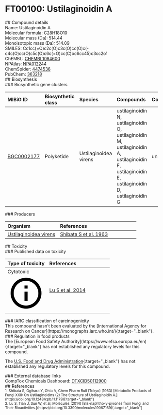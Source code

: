 
# FT00100: Ustilaginoidin A
<div class="molecule_image" style="float:left">
<img data-smiles= CC1=CC(=O)C2=C(O)C3=C(O)C=C(O)C(C4=C(O)C=C(O)C5=C(O)C6=C(C=C45)OC(C)=CC6=O)=C3C=C2O1 data-smiles-options="{ 'width': 350, 'height': 350 }" />
</div>
## Compound details
<div style="overflow:hidden">
Name: Ustilaginoidin A<br>
Molecular formula: C28H18O10<br>
Molecular mass (Da): 514.44<br>
Monoisotopic mass (Da): 514.09<br>
<div class="break_all">
SMILES: Cc1cc(=O)c2c(O)c3c(O)cc(O)c(-c4c(O)cc(O)c5c(O)c6c(=O)cc(C)oc6cc45)c3cc2o1<br>
</div>
        ChEMBL: <a href=https://www.ebi.ac.uk/chembl/compound_report_card/CHEMBL1094600 target="_blank">CHEMBL1094600</a><br>
        NPAtlas: <a href=https://www.npatlas.org/explore/compounds/NPA012244 target="_blank">NPA012244</a><br>
        ChemSpider: <a href=https://www.chemspider.com/Chemical-Structure.4474536.html target="_blank">4474536</a><br>
        PubChem: <a href=https://pubchem.ncbi.nlm.nih.gov/compound/363218 target="_blank">363218</a><br>
</div>

<div markdown="block" class="section">
## Biosynthesis
<div markdown="block" class="subsection">
### Biosynthetic gene clusters
<table>
<thead>
<tr>
<th style="text-align: left;" role="columnheader" data-sort-default>MIBiG ID</th>
<th style="text-align: left;" role="columnheader">Biosynthetic class</th>
<th style="text-align: left;" role="columnheader">Species</th>
<th style="text-align: left;" role="columnheader">Compounds</th>
<th style="text-align: left;" role="columnheader">Complete</th>
<th style="text-align: left;" role="columnheader">Minimal entry</th>
</tr>
</thead>
<tbody>
        <tr>
        <td style="text-align: left;"><a href="https://mibig.secondarymetabolites.org/repository/BGC0002177" target="_blank">BGC0002177</a></td>
        <td style="text-align: left;">Polyketide</td>
        <td style="text-align: left;">Ustilaginoidea virens</td>
        <td style="text-align: left;">ustilaginoidin N, ustilaginoidin O, ustilaginoidin M, ustilaginoidin A, ustilaginoidin F, ustilaginoidin E, ustilaginoidin D, ustilaginoidin G</td>
        <td style="text-align: left;">unknown</td>
        <td style="text-align: left;">True</td>
        </tr>
</tbody>
</table>
</div>

<div markdown="block" class="subsection">
### Producers
<table>
<thead>
<tr>
<th style="text-align: left;" role="columnheader" width="40%" data-sort-default>Organism</th>
<th style="text-align: left;" role="columnheader" width="60%">References</th>
</tr>
</thead>
        <tr>
        <td style="text-align: left;"><a href="https://www.ncbi.nlm.nih.gov/Taxonomy/Browser/wwwtax.cgi?mode=Info&id=1159556" target="_blank">Ustilaginoidea virens</a></td>
        <td style="text-align: left;"><a href="#REF00308">Shibata S et al. 1963</a></td>
        </tr>
</table>
</div>
</div>

<div markdown="block" class="section">
## Toxicity
<div markdown="block" class="subsection">
### Published data on toxicity
<table>
<thead>
<tr>
<th style="text-align: left;" role="columnheader" width="40%" data-sort-default>Type of toxicity</th>
<th style="text-align: left;" role="columnheader" width="60%">References</th>
</tr>
</thead>
<tbody>
<tr>
<td style="text-align: left;">Cytotoxic <span class="twemoji" title="Toxic to cells"><svg xmlns="http://www.w3.org/2000/svg" viewBox="0 0 24 24"><path d="M11 9h2V7h-2m1 13c-4.41 0-8-3.59-8-8s3.59-8 8-8 8 3.59 8 8-3.59 8-8 8m0-18A10 10 0 0 0 2 12a10 10 0 0 0 10 10 10 10 0 0 0 10-10A10 10 0 0 0 12 2m-1 15h2v-6h-2v6Z"></path></svg></span></td>
<td style="text-align: left;"><a href="#REF00085">Lu S et al. 2014</a></td>
</tr>
</tbody>
</table>
</div>

<div markdown="block" class="subsection">
### IARC classification of carcinogenicity
<div markdown="block" class="indented_block">
This compound hasn't been evaluated by the [International Agency for Research on Cancer](https://monographs.iarc.who.int/){:target="_blank"}.<br>
</div>
</div>

<div markdown="block" class="subsection">
### Regulation in food products
<div markdown="block" class="indented_block">
The [European Food Safety Authority](https://www.efsa.europa.eu/en){:target="_blank"} has not established any regulatory levels for this compound. <br>

The [U.S. Food and Drug Administration](https://www.fda.gov/){:target="_blank"} has not established any regulatory levels for this compound. <br>

</div>
</div>

<div markdown="block" class="subsection">
### External database links
<div markdown="block" class="indented_block">
CompTox Chemicals Dashboard: <a href=https://comptox.epa.gov/dashboard/chemical/details/DTXCID50112900 target="_blank">DTXCID50112900</a><br>
</div>
</div>
</div>

<div markdown="block" class="section">
## References
<div markdown="block" style="font-size: smaller;">
<span id=REF00308>
1. Shibata S, Ogihara Y, Ohta A, Chem Pharm Bull (Tokyo) (1963) [Metabolic Products of Fungi XXII: On Ustilaginoidins (2) The Structure of Ustilaginoidin A.](https://doi.org/10.1248/cpb.11.1179){:target="_blank"}<br>
</span>

<span id=REF00085>
2. Lu S, Tian J, Sun W, et al, Molecules (2014) [Bis-naphtho-γ-pyrones from Fungi and Their Bioactivities.](https://doi.org/10.3390/molecules19067169){:target="_blank"}<br>
</span>

</div>
</div>

<script type="text/javascript" src="https://unpkg.com/smiles-drawer@2.0.1/dist/smiles-drawer.min.js"></script>
<script>
    SmiDrawer.apply();
</script>